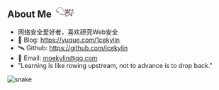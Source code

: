 ## About Me <img src="@attachment/img/Kyubey.gif" style="width:50px">

- 网络安全爱好者，喜欢研究Web安全
- 📖 Blog: <https://yuque.com/1cekylin>
- 🛰️ Github: <https://github.com/icekylin>
- 📧 Email: moekylin@qq.com
- "Learning is like rowing upstream, not to advance is to drop back."

<!--
| <a href="https://github.com/moekylin"><img align="center" src="https://github-readme-stats.vercel.app/api?username=moekylin&show_icons=true&theme=buefy&hide_border=true&hide=contribs,prs" alt="moekylin's GitHub stats" /></a> | <a href="https://github.com/moekylin"><img align="center" src="https://github-readme-stats.vercel.app/api/top-langs/?username=moekylin&layout=compact&hide_border=true&theme=buefy&hide=javascript,html,css,stylus,less" /></a> |
| ------------- | ------------- | -->

<!-- ## Project List

- 📖 <https://github.com/Moekylin/Do1ng> 个人维护的结构化安全知识框架 -->

![snake](https://raw.githubusercontent.com/kyl1n0/kyl1n0/output/github-contribution-grid-snake.svg)
